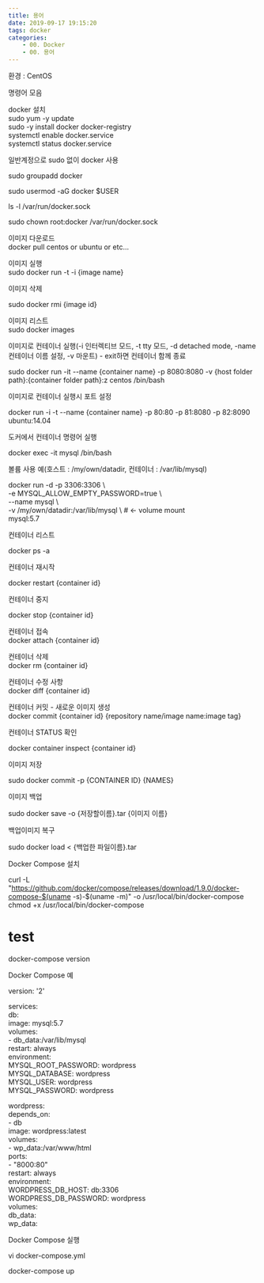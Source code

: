 ```yaml
---
title: 용어
date: 2019-09-17 19:15:20
tags: docker
categories:
    - 00. Docker
    - 00. 용어
---
```

환경 : CentOS



명령어 모음



docker 설치  
sudo yum -y update  
sudo -y install docker docker-registry  
systemctl enable docker.service  
systemctl status docker.service  



일반계정으로 sudo 없이 docker 사용  

sudo groupadd docker  

sudo usermod -aG docker $USER  

ls -l /var/run/docker.sock  

sudo chown root:docker /var/run/docker.sock  



이미지 다운로드  
docker pull centos or ubuntu or etc...  


이미지 실행  
sudo docker run -t -i {image name}  



이미지 삭제  

sudo docker rmi {image id}  



이미지 리스트  
sudo docker images  



이미지로 컨테이너 실행(-i 인터렉티브 모드, -t tty 모드, -d detached mode, -name 컨테이너 이름 설정, -v 마운트) - exit하면 컨테이너 함께 종료  

sudo docker run -it --name {container name} -p 8080:8080 -v {host folder path}:{container folder path}:z centos /bin/bash  



이미지로 컨테이너 실행시 포트 설정  

docker run -i -t --name {container name} -p 80:80 -p 81:8080 -p 82:8090 ubuntu:14.04  



도커에서 컨테이너 명령어 실행  

docker exec -it mysql /bin/bash  



볼륨 사용 예(호스트 : /my/own/datadir, 컨테이너 : /var/lib/mysql)  

docker run -d -p 3306:3306 \  
-e MYSQL_ALLOW_EMPTY_PASSWORD=true \  
--name mysql \  
-v /my/own/datadir:/var/lib/mysql \ # <- volume mount  
mysql:5.7  



컨테이너 리스트  

docker ps -a  



컨테이너 재시작  

docker restart {container id}  



컨테이너 중지  

docker stop {container id}  



컨테이너 접속  
docker attach {container id}  



컨테이너 삭제  
docker rm {container id}  



컨테이너 수정 사항  
docker diff {container id}  



컨테이너 커밋 - 새로운 이미지 생성  
docker commit {container id} {repository name/image name:image tag}  



컨테이너 STATUS 확인  

docker container inspect {container id}  



이미지 저장  

sudo docker commit -p {CONTAINER ID} {NAMES}  



이미지 백업  

sudo docker save -o {저장할이름}.tar {이미지 이름}  



백업이미지 복구  

sudo docker load < {백업한 파일이름}.tar  



Docker Compose 설치  

curl -L "https://github.com/docker/compose/releases/download/1.9.0/docker-compose-$(uname -s)-$(uname -m)" -o /usr/local/bin/docker-compose  
chmod +x /usr/local/bin/docker-compose  
# test  
docker-compose version  



Docker Compose 예  

version: '2'  

services:  
db:  
image: mysql:5.7  
volumes:  
\- db_data:/var/lib/mysql  
restart: always  
environment:  
MYSQL_ROOT_PASSWORD: wordpress  
MYSQL_DATABASE: wordpress  
MYSQL_USER: wordpress  
MYSQL_PASSWORD: wordpress  

wordpress:  
depends_on:  
\- db  
image: wordpress:latest   
volumes:   
\- wp_data:/var/www/html  
ports:  
\- "8000:80"  
restart: always  
environment:  
WORDPRESS_DB_HOST: db:3306  
WORDPRESS_DB_PASSWORD: wordpress  
volumes:  
db_data:  
wp_data:  



Docker Compose 실행  

vi docker-compose.yml  

docker-compose up  
